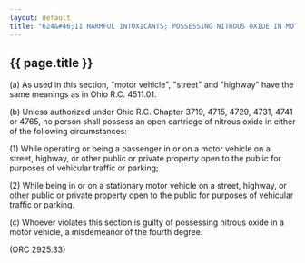 ```yaml
---
layout: default
title: "624&#46;11 HARMFUL INTOXICANTS; POSSESSING NITROUS OXIDE IN MOTOR VEHICLE."
---
```


{{ page.title }}
----------------

(a) As used in this section, "motor vehicle", "street" and "highway" have the same meanings as in Ohio R.C. 4511.01.

(b) Unless authorized under Ohio R.C. Chapter 3719, 4715, 4729, 4731, 4741 or 4765, no person shall possess an open cartridge of nitrous oxide in either of the following circumstances:

(1) While operating or being a passenger in or on a motor vehicle on a street, highway, or other public or private property open to the public for purposes of vehicular traffic or parking;

(2) While being in or on a stationary motor vehicle on a street, highway, or other public or private property open to the public for purposes of vehicular traffic or parking.

(c) Whoever violates this section is guilty of possessing nitrous oxide in a motor vehicle, a misdemeanor of the fourth degree.

(ORC 2925.33)